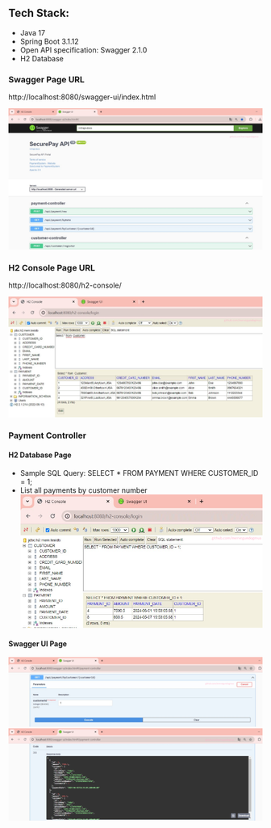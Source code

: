 
## Tech Stack: 
- Java 17
- Spring Boot 3.1.12
- Open API specification: Swagger 2.1.0
- H2 Database

### Swagger Page URL
http://localhost:8080/swagger-ui/index.html

![github](swagger-ui.png)

### H2 Console Page URL
http://localhost:8080/h2-console/

![github](h2-console.png)

### Payment Controller
#### H2 Database Page
- Sample SQL Query: SELECT * FROM PAYMENT WHERE CUSTOMER_ID = 1;
- List all payments by customer number
![github](payment-by-customer.png)

#### Swagger UI Page
![github](payment-by-customer2.png)
![github](payment-by-customer3.png)


